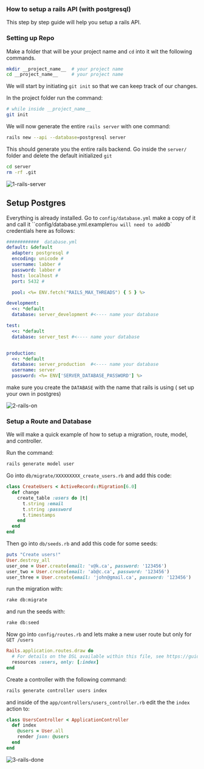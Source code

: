 ### How to setup a rails API (with postgresql)

This step by step guide will help you setup a rails API.

### Setting up Repo

Make a folder that will be your project name and `cd` into it wit the following commands.

```sh
mkdir __project_name__  # your project name
cd __project_name__     # your project name
```

We will start by initiating `git init` so that we can keep track of our changes.

In the project folder run the command:

```sh
# while inside __project_name__
git init
```

We will now generate the entire `rails server` with one command:

```sh
rails new --api --database=postgresql server
```

This should generate you the entire rails backend. Go inside the `server/` folder and delete the default initialized `git`

```sh
cd server 
rm -rf .git
```

![1-rails-server](https://raw.githubusercontent.com/cpt-waffle/lhl-lectures/master/w10d04-Final-Project-Kickoff/rails-api/screenshots/1-rails-server.png)

## Setup Postgres 

Everything is already installed.  Go to `config/database.yml` make a copy of it and call it ``config/database.yml.example` You will need to add `db` credentials here as follows:

```yml
############  database.yml
default: &default
  adapter: postgresql #
  encoding: unicode #
  username: labber #
  password: labber #
  host: localhost #
  port: 5432 #

  pool: <%= ENV.fetch("RAILS_MAX_THREADS") { 5 } %>

development:
  <<: *default
  database: server_development #<---- name your database

test:
  <<: *default
  database: server_test #<---- name your database


production:
  <<: *default
  database: server_production  #<---- name your database
  username: server
  password: <%= ENV['SERVER_DATABASE_PASSWORD'] %>

```

make sure you create the `DATABASE` with the name that rails is using ( set up your own in postgres)

![2-rails-on](https://raw.githubusercontent.com/cpt-waffle/lhl-lectures/master/w10d04-Final-Project-Kickoff/rails-api/screenshots/2-rails-on.gif)

### Setup a Route and Database

We will make a quick example of how to setup a migration, route, model, and controller.

Run the command:

```sh
rails generate model user
```

Go into `db/migrate/XXXXXXXXX_create_users.rb` and add this code:

```ruby
class CreateUsers < ActiveRecord::Migration[6.0]
  def change
    create_table :users do |t|
      t.string :email
      t.string :password
      t.timestamps
    end
  end
end
```

Then go into `db/seeds.rb` and add this code for some seeds:

```ruby
puts "Create users!"
User.destroy_all
user_one = User.create(email: 'v@k.ca', password: '123456')
user_two = User.create(email: 'ab@c.ca', password: '123456')
user_three = User.create(email: 'john@gmail.ca', password: '123456')
```

run the migration with:

```sh
rake db:migrate
```

and run the seeds with:

```sh
rake db:seed
```

Now go into `config/routes.rb` and lets make a new user route but only for `GET /users`

```ruby
Rails.application.routes.draw do
  # For details on the DSL available within this file, see https://guides.rubyonrails.org/routing.html
  resources :users, only: [:index]
end
```

Create a controller with the following command:

```ruby
rails generate controller users index
```

and inside of the `app/controllers/users_controller.rb` edit the the `index` action to:

```ruby
class UsersController < ApplicationController
  def index
    @users = User.all
    render json: @users
  end
end
```

![3-rails-done](https://raw.githubusercontent.com/cpt-waffle/lhl-lectures/master/w10d04-Final-Project-Kickoff/rails-api/screenshots/3-rails-done.gif)
